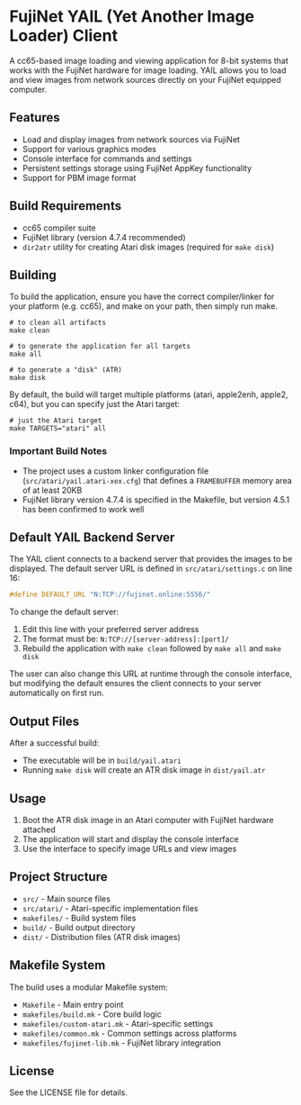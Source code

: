 # FujiNet YAIL (Yet Another Image Loader) Client

A cc65-based image loading and viewing application for 8-bit systems that works with the FujiNet hardware for image loading. YAIL allows you to load and view images from network sources directly on your FujiNet equipped computer.

## Features

- Load and display images from network sources via FujiNet
- Support for various graphics modes
- Console interface for commands and settings
- Persistent settings storage using FujiNet AppKey functionality
- Support for PBM image format

## Build Requirements

- cc65 compiler suite
- FujiNet library (version 4.7.4 recommended)
- `dir2atr` utility for creating Atari disk images (required for `make disk`)

## Building

To build the application, ensure you have the correct compiler/linker for your platform (e.g. cc65), and
make on your path, then simply run make.

```shell
# to clean all artifacts
make clean

# to generate the application for all targets
make all

# to generate a "disk" (ATR)
make disk
```

By default, the build will target multiple platforms (atari, apple2enh, apple2, c64), but you can specify just the Atari target:

```shell
# just the Atari target
make TARGETS="atari" all
```

### Important Build Notes

- The project uses a custom linker configuration file (`src/atari/yail.atari-xex.cfg`) that defines a `FRAMEBUFFER` memory area of at least 20KB
- FujiNet library version 4.7.4 is specified in the Makefile, but version 4.5.1 has been confirmed to work well

## Default YAIL Backend Server

The YAIL client connects to a backend server that provides the images to be displayed. The default server URL is defined in `src/atari/settings.c` on line 16:

```c
#define DEFAULT_URL "N:TCP://fujinet.online:5556/"
```

To change the default server:

1. Edit this line with your preferred server address
2. The format must be: `N:TCP://[server-address]:[port]/`
3. Rebuild the application with `make clean` followed by `make all` and `make disk`

The user can also change this URL at runtime through the console interface, but modifying the default ensures the client connects to your server automatically on first run.

## Output Files

After a successful build:
- The executable will be in `build/yail.atari`
- Running `make disk` will create an ATR disk image in `dist/yail.atr`

## Usage

1. Boot the ATR disk image in an Atari computer with FujiNet hardware attached
2. The application will start and display the console interface
3. Use the interface to specify image URLs and view images

## Project Structure

- `src/` - Main source files
- `src/atari/` - Atari-specific implementation files
- `makefiles/` - Build system files
- `build/` - Build output directory
- `dist/` - Distribution files (ATR disk images)

## Makefile System

The build uses a modular Makefile system:
- `Makefile` - Main entry point
- `makefiles/build.mk` - Core build logic
- `makefiles/custom-atari.mk` - Atari-specific settings
- `makefiles/common.mk` - Common settings across platforms
- `makefiles/fujinet-lib.mk` - FujiNet library integration

## License

See the LICENSE file for details.
